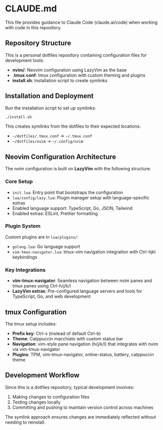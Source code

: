 # CLAUDE.md

This file provides guidance to Claude Code (claude.ai/code) when working with code in this repository.

## Repository Structure

This is a personal dotfiles repository containing configuration files for development tools:

- **nvim/**: Neovim configuration using LazyVim as the base
- **.tmux.conf**: tmux configuration with custom theming and plugins
- **install.sh**: Installation script to create symlinks

## Installation and Deployment

Run the installation script to set up symlinks:
```bash
./install.sh
```

This creates symlinks from the dotfiles to their expected locations:
- `~/dotfiles/.tmux.conf` → `~/.tmux.conf`
- `~/dotfiles/nvim` → `~/.config/nvim`

## Neovim Configuration Architecture

The nvim configuration is built on **LazyVim** with the following structure:

### Core Setup
- `init.lua`: Entry point that bootstraps the configuration
- `lua/config/lazy.lua`: Plugin manager setup with language-specific extras
- Enabled language support: TypeScript, Go, JSON, Tailwind
- Enabled extras: ESLint, Prettier formatting

### Plugin System
Custom plugins are in `lua/plugins/`:
- `golang.lua`: Go language support
- `vim-tmux-navigator.lua`: tmux-vim navigation integration with Ctrl-hjkl keybindings

### Key Integrations
- **vim-tmux-navigator**: Seamless navigation between nvim panes and tmux panes using Ctrl-h/j/k/l
- **LazyVim extras**: Pre-configured language servers and tools for TypeScript, Go, and web development

## tmux Configuration

The tmux setup includes:
- **Prefix key**: Ctrl-s (instead of default Ctrl-b)
- **Theme**: Catppuccin macchiato with custom status bar
- **Navigation**: vim-style pane navigation (h/j/k/l) that integrates with nvim via vim-tmux-navigator
- **Plugins**: TPM, vim-tmux-navigator, online-status, battery, catppuccin theme

## Development Workflow

Since this is a dotfiles repository, typical development involves:
1. Making changes to configuration files
2. Testing changes locally
3. Committing and pushing to maintain version control across machines

The symlink approach ensures changes are immediately reflected without needing to reinstall.